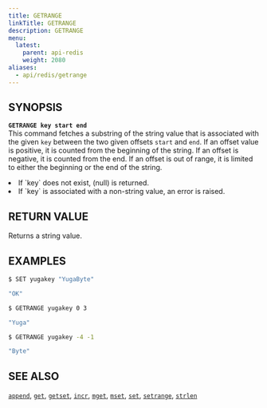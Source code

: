 ```yaml
---
title: GETRANGE
linkTitle: GETRANGE
description: GETRANGE
menu:
  latest:
    parent: api-redis
    weight: 2080
aliases:
  - api/redis/getrange
---
```


## SYNOPSIS
<b>`GETRANGE key start end`</b><br>
This command fetches a substring of the string value that is associated with the given `key` between the two given offsets `start` and `end`. If an offset value is positive, it is counted from the beginning of the string. If an offset is negative, it is counted from the end. If an offset is out of range, it is limited to either the beginning or the end of the string.
<li>If `key` does not exist, (null) is returned.</li>
<li>If `key` is associated with a non-string value, an error is raised.</li>

## RETURN VALUE
Returns a string value.

## EXAMPLES
```{.sh .copy .separator-dollar}
$ SET yugakey "YugaByte"
```
```sh
"OK"
```
```{.sh .copy .separator-dollar}
$ GETRANGE yugakey 0 3
```
```sh
"Yuga"
```
```{.sh .copy .separator-dollar}
$ GETRANGE yugakey -4 -1
```
```sh
"Byte"
```

## SEE ALSO
[`append`](../append/), [`get`](../get/), [`getset`](../getset/), [`incr`](../incr/), [`mget`](../mget/), [`mset`](../mset/), [`set`](../set/), [`setrange`](../setrange/), [`strlen`](../strlen/)
